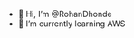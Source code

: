 - 👋 Hi, I’m @RohanDhonde
- 🌱 I’m currently learning AWS


<!---
RohanDhonde/RohanDhonde is a ✨ special ✨ repository because its `README.md` (this file) appears on your GitHub profile.
You can click the Preview link to take a look at your changes.
--->
